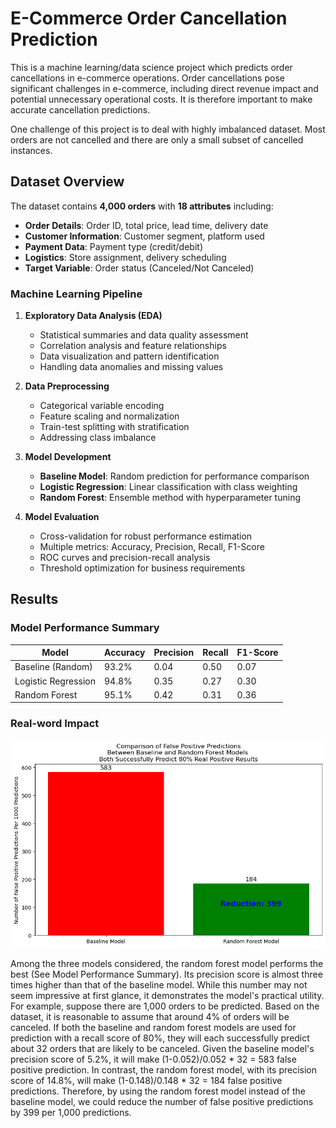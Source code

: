 # E-Commerce Order Cancellation Prediction

This is a machine learning/data science project which predicts order cancellations in e-commerce operations.
Order cancellations pose significant challenges in e-commerce, including direct revenue impact
and potential unnecessary operational costs. It is therefore important to make accurate cancellation predictions.

One challenge of this project is to deal with highly imbalanced dataset. Most orders
are not cancelled and there are only a small subset of cancelled instances.

## Dataset Overview

The dataset contains **4,000 orders** with **18 attributes** including:
- **Order Details**: Order ID, total price, lead time, delivery date
- **Customer Information**: Customer segment, platform used
- **Payment Data**: Payment type (credit/debit)
- **Logistics**: Store assignment, delivery scheduling
- **Target Variable**: Order status (Canceled/Not Canceled)


### Machine Learning Pipeline

1. **Exploratory Data Analysis (EDA)**
   - Statistical summaries and data quality assessment
   - Correlation analysis and feature relationships
   - Data visualization and pattern identification
   - Handling data anomalies and missing values

2. **Data Preprocessing**
   - Categorical variable encoding
   - Feature scaling and normalization
   - Train-test splitting with stratification
   - Addressing class imbalance

3. **Model Development**
   - **Baseline Model**: Random prediction for performance comparison
   - **Logistic Regression**: Linear classification with class weighting
   - **Random Forest**: Ensemble method with hyperparameter tuning

4. **Model Evaluation**
   - Cross-validation for robust performance estimation
   - Multiple metrics: Accuracy, Precision, Recall, F1-Score
   - ROC curves and precision-recall analysis
   - Threshold optimization for business requirements

## Results

### Model Performance Summary

| Model | Accuracy | Precision | Recall | F1-Score |
|-------|----------|-----------|--------|----------|
| Baseline (Random) | 93.2% | 0.04 | 0.50 | 0.07 |
| Logistic Regression | 94.8% | 0.35 | 0.27 | 0.30 |
| Random Forest | 95.1% | 0.42 | 0.31 | 0.36 |

### Real-word Impact 

![Alt text](images/compareWithBaseLine.png)


Among the three models considered, the random forest model performs the best (See Model Performance Summary). Its precision score is almost three times higher than that of the baseline model. While this number may not seem impressive at first glance, it demonstrates the model's practical utility. For example, suppose there are 1,000 orders to be predicted. Based on the dataset, it is reasonable to assume that around 4% of orders will be canceled. If both the baseline and random forest models are used for prediction with a recall score of 80%, they will each successfully predict about 32 orders that are likely to be canceled. Given the baseline model's precision score of 5.2%, it will make (1-0.052)/0.052 * 32 = 583 false positive prediction. In contrast, the random forest model, with its precision score of 14.8%, will make (1-0.148)/0.148 * 32 = 184 false positive predictions. Therefore, by using the random forest model instead of the baseline model, we could reduce the number of false positive predictions by 399 per 1,000 predictions.

